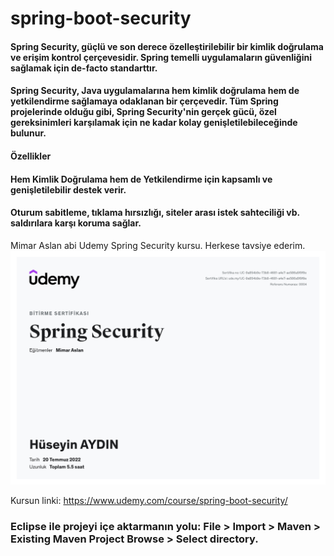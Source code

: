 # spring-boot-security
#### Spring Security, güçlü ve son derece özelleştirilebilir bir kimlik doğrulama ve erişim kontrol çerçevesidir. Spring temelli uygulamaların güvenliğini sağlamak için de-facto standarttır.
#### Spring Security, Java uygulamalarına hem kimlik doğrulama hem de yetkilendirme sağlamaya odaklanan bir çerçevedir. Tüm Spring projelerinde olduğu gibi, Spring Security'nin gerçek gücü, özel gereksinimleri karşılamak için ne kadar kolay genişletilebileceğinde bulunur.
#### Özellikler
#### Hem Kimlik Doğrulama hem de Yetkilendirme için kapsamlı ve genişletilebilir destek verir.
#### Oturum sabitleme, tıklama hırsızlığı, siteler arası istek sahteciliği vb. saldırılara karşı koruma sağlar.

Mimar Aslan abi Udemy Spring Security kursu. Herkese tavsiye ederim.
![alt text](UC-9a854b9e-73b8-4681-a4e7-ae586a5f9f9e.jpg "Mimar Aslan abi Udemy Spring Security kursu. Herkese tavsiye ederim.")

Kursun linki: https://www.udemy.com/course/spring-boot-security/

### Eclipse ile projeyi içe aktarmanın yolu: File > Import > Maven > Existing Maven Project Browse > Select directory.
